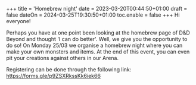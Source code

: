 +++
title = 'Homebrew night'
date = 2023-03-20T00:44:50+01:00
draft = false
dateOn = 2024-03-25T19:30:50+01:00
toc.enable = false
+++
Hi everyone!

Perhaps you have at one point been looking at the homebrew page of D&D Beyond and thought 'I can do better'. Well, we give you the opportunity to do so! On Monday 25/03 we organise a homebrew night where you can make your own monsters and items. At the end of this event, you can even pit your creations against others in our Arena.

Registering can be done through the following link: https://forms.gle/p9ZSXRkssKk6iek66
